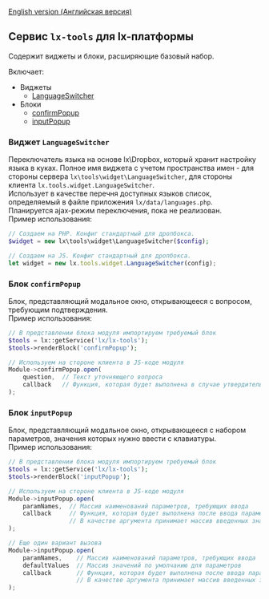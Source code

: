 [English version (Английская версия)](https://github.com/epicoon/lx-tools/blob/master/README.md)

## Сервис `lx-tools` для lx-платформы

Содержит виджеты и блоки, расширяющие базовый набор.

Включает:
* Виджеты
	* [LanguageSwitcher](#w-LanguageSwitcher)
* Блоки
	* [confirmPopup](#b-confirmPopup)
	* [inputPopup](#b-inputPopup)

<a name="w-LanguageSwitcher"><h3>Виджет `LanguageSwitcher`</h3></a>
Переключатель языка на основе lx\Dropbox, который хранит настройку языка в куках. Полное имя виджета с учетом пространства имен - для стороны сервера `lx\tools\widget\LanguageSwitcher`, для стороны клиента `lx.tools.widget.LanguageSwitcher`.<br>
Использует в качестве перечня доступных языков список, определяемый в файле приложения `lx/data/languages.php`.<br>
Планируется ajax-режим переключения, пока не реализован.<br>
Пример использования:
```php
// Создаем на PHP. Конфиг стандартный для дропбокса.
$widget = new lx\tools\widget\LanguageSwitcher($config);
```
```js
// Создаем на JS. Конфиг стандартный для дропбокса.
let widget = new lx.tools.widget.LanguageSwitcher(config);
```

<a name="b-confirmPopup"><h3>Блок `confirmPopup`</h3></a>
Блок, представляющий модальное окно, открывающееся с вопросом, требующим подтверждения.<br>
Пример использования:
```php
// В представлении блока модуля импортируем требуемый блок
$tools = lx::getService('lx/lx-tools');
$tools->renderBlock('confirmPopup');
```
```js
// Используем на стороне клиента в JS-коде модуля
Module->confirmPopup.open(
	question,  // Текст уточняющего вопроса
	callback   // Функция, которая будет выполнена в случае утвердительного выбора
);
```

<a name="b-inputPopup"><h3>Блок `inputPopup`</h3></a>
Блок, представляющий модальное окно, открывающееся с набором параметров, значения которых нужно ввести с клавиатуры.<br>
Пример использования:
```php
// В представлении блока модуля импортируем требуемый блок
$tools = lx::getService('lx/lx-tools');
$tools->renderBlock('inputPopup');
```
```js
// Используем на стороне клиента в JS-коде модуля
Module->inputPopup.open(
	paramNames,  // Массив наименований параметров, требующих ввода
	callback     // Функция, которая будет выполнена после ввода параметров
	             // В качестве аргумента принимает массив введенных значений
);

// Еще один вариант вызова
Module->inputPopup.open(
	paramNames,    // Массив наименований параметров, требующих ввода
	defaultValues  // Массив значений по умолчанию для параметров
	callback       // Функция, которая будет выполнена после ввода параметров
	               // В качестве аргумента принимает массив введенных значений
);
```
